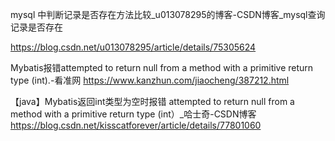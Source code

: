 mysql 中判断记录是否存在方法比较_u013078295的博客-CSDN博客_mysql查询记录是否存在

<https://blog.csdn.net/u013078295/article/details/75305624>

Mybatis报错attempted to return null from a method with a primitive return type (int).-看准网
<https://www.kanzhun.com/jiaocheng/387212.html>

【java】Mybatis返回int类型为空时报错 attempted to return null from a method with a primitive return type (int）_哈士奇-CSDN博客
<https://blog.csdn.net/kisscatforever/article/details/77801060>
